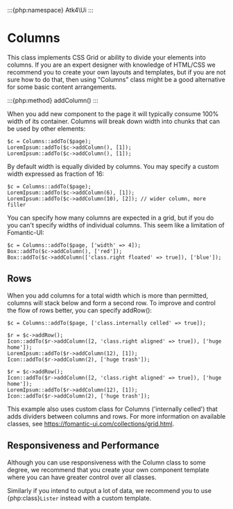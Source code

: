 :::{php:namespace} Atk4\Ui
:::

# Columns

This class implements CSS Grid or ability to divide your elements into columns. If you are an expert
designer with knowledge of HTML/CSS we recommend you to create your own layouts and templates, but
if you are not sure how to do that, then using "Columns" class might be a good alternative for some
basic content arrangements.

:::{php:method} addColumn()
:::

When you add new component to the page it will typically consume 100% width of its container. Columns
will break down width into chunks that can be used by other elements:

```
$c = Columns::addTo($page);
LoremIpsum::addTo($c->addColumn(), [1]);
LoremIpsum::addTo($c->addColumn(), [1]);
```

By default width is equally divided by columns. You may specify a custom width expressed as fraction of 16:

```
$c = Columns::addTo($page);
LoremIpsum::addTo($c->addColumn(6), [1]);
LoremIpsum::addTo($c->addColumn(10), [2]); // wider column, more filler
```

You can specify how many columns are expected in a grid, but if you do you can't specify widths of individual
columns. This seem like a limitation of Fomantic-UI:

```
$c = Columns::addTo($page, ['width' => 4]);
Box::addTo($c->addColumn(), ['red']);
Box::addTo($c->addColumn(['class.right floated' => true]), ['blue']);
```

## Rows

When you add columns for a total width which is more than permitted, columns will stack below and form a second
row. To improve and control the flow of rows better, you can specify addRow():

```
$c = Columns::addTo($page, ['class.internally celled' => true]);

$r = $c->addRow();
Icon::addTo($r->addColumn([2, 'class.right aligned' => true]), ['huge home']);
LoremIpsum::addTo($r->addColumn(12), [1]);
Icon::addTo($r->addColumn(2), ['huge trash']);

$r = $c->addRow();
Icon::addTo($r->addColumn([2, 'class.right aligned' => true]), ['huge home']);
LoremIpsum::addTo($r->addColumn(12), [1]);
Icon::addTo($r->addColumn(2), ['huge trash']);
```

This example also uses custom class for Columns ('internally celled') that adds dividers between columns and rows.
For more information on available classes, see https://fomantic-ui.com/collections/grid.html.

## Responsiveness and Performance

Although you can use responsiveness with the Column class to some degree, we recommend that you create your own
component template where you can have greater control over all classes.

Similarly if you intend to output a lot of data, we recommend you to use {php:class}`Lister` instead with a custom
template.
